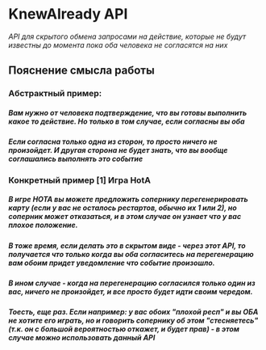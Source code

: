 # KnewAlready API
*API для скрытого обмена запросами на действие, которые не будут известны до момента пока оба человека не согласятся на них*
## Пояснение смысла работы
### Абстрактный пример: 
##### Вам нужно от человека подтверждение, что вы готовы выполнить какое то действие. Но только в том случае, если **согласны вы _оба_** 
##### Если согласна только одна из сторон, то просто ничего не произойдет. И другая сторона не будет знать, что вы вообще соглашались выполнять это событие
### Конкретный пример [1] Игра HotA
##### В игре HOTA вы можете предложить сопернику перегенерировать карту (если у вас не осталось рестартов, обычно их 1 или 2), но соперник может отказаться, и в этом случае он узнает что у вас плохое положение.
##### В тоже время, если делать это в скрытом виде - через этот API, то получается что только когда вы **оба** согласитесь на перегенерацию вам обоим придет уведомление что событие **произошло**.
##### В ином случае - когда на перегенерацию согласился только один из вас, ничего не произойдет, и все просто будет идти своим чередом.
##### Тоесть, еще раз. Если например: у вас обоих "плохой респ" и вы <strong>ОБА</strong> не хотите его играть, но и говорить сопернику об этом "стесняетесь" (т.к. он с большой вероятностью откажет, и будет прав) - в этом случае можно использовать данный API
